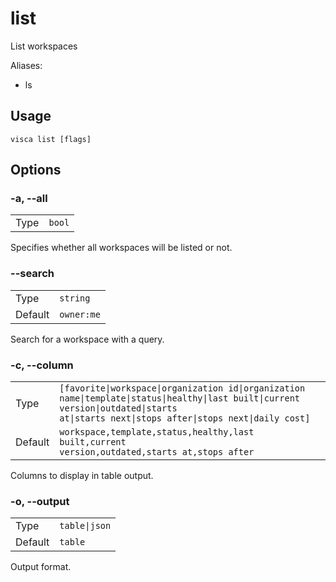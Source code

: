 # list

List workspaces

Aliases:

- ls

## Usage

```console
visca list [flags]
```

## Options

### -a, --all

|      |                   |
| ---- | ----------------- |
| Type | <code>bool</code> |

Specifies whether all workspaces will be listed or not.

### --search

|         |                       |
| ------- | --------------------- |
| Type    | <code>string</code>   |
| Default | <code>owner:me</code> |

Search for a workspace with a query.

### -c, --column

|         |                                                                                                                                                                                                       |
| ------- | ----------------------------------------------------------------------------------------------------------------------------------------------------------------------------------------------------- |
| Type    | <code>[favorite\|workspace\|organization id\|organization name\|template\|status\|healthy\|last built\|current version\|outdated\|starts at\|starts next\|stops after\|stops next\|daily cost]</code> |
| Default | <code>workspace,template,status,healthy,last built,current version,outdated,starts at,stops after</code>                                                                                              |

Columns to display in table output.

### -o, --output

|         |                          |
| ------- | ------------------------ |
| Type    | <code>table\|json</code> |
| Default | <code>table</code>       |

Output format.
